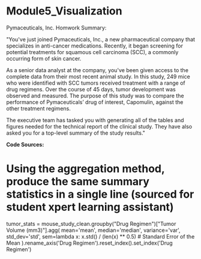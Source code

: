 # Module5_Visualization

Pymaceuticals, Inc. Homwork Summary:

"You've just joined Pymaceuticals, Inc., a new pharmaceutical company that specializes in anti-cancer medications. Recently, it began screening for potential treatments for squamous cell carcinoma (SCC), a commonly occurring form of skin cancer.

As a senior data analyst at the company, you've been given access to the complete data from their most recent animal study. In this study, 249 mice who were identified with SCC tumors received treatment with a range of drug regimens. Over the course of 45 days, tumor development was observed and measured. The purpose of this study was to compare the performance of Pymaceuticals’ drug of interest, Capomulin, against the other treatment regimens.

The executive team has tasked you with generating all of the tables and figures needed for the technical report of the clinical study. They have also asked you for a top-level summary of the study results."


**Code Sources:**

# Using the aggregation method, produce the same summary statistics in a single line (sourced for student xpert learning assistant)
tumor_stats = mouse_study_clean.groupby("Drug Regimen")["Tumor Volume (mm3)"].agg(
    mean='mean',
    median='median',
    variance='var',
    std_dev='std',
    sem=lambda x: x.std() / (len(x) ** 0.5)  # Standard Error of the Mean
).rename_axis('Drug Regimen').reset_index().set_index('Drug Regimen')


  

